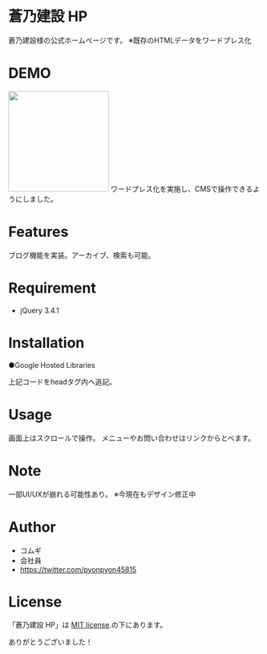 # 蒼乃建設 HP

蒼乃建設様の公式ホームページです。
※既存のHTMLデータをワードプレス化

# DEMO

<img src="https://user-images.githubusercontent.com/71893954/138578933-4e4646bc-8663-4c6d-8112-ba1d0b5b3e3f.gif" width="200">
ワードプレス化を実施し、CMSで操作できるようにしました。

# Features

ブログ機能を実装。アーカイブ、検索も可能。

# Requirement

* jQuery 3.4.1

# Installation

●Google Hosted Libraries
<script src="https://ajax.googleapis.com/ajax/libs/jquery/3.3.1/jquery.min.js"></script>
上記コードをheadタグ内へ追記。

# Usage
 
 画面上はスクロールで操作。
 メニューやお問い合わせはリンクからとべます。

# Note
 
一部UI/UXが崩れる可能性あり。
※今現在もデザイン修正中

# Author
 
* コムギ
* 会社員
* https://twitter.com/pyonpyon45815

# License
 
「蒼乃建設 HP」は [MIT license](https://en.wikipedia.org/wiki/MIT_License).の下にあります。
 
ありがとうございました！

